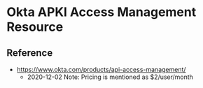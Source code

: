 
# Okta APKI Access Management Resource

## Reference

- https://www.okta.com/products/api-access-management/
  + 2020-12-02 Note: Pricing is mentioned as $2/user/month
